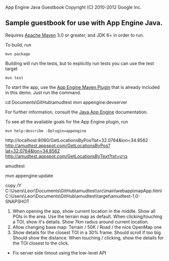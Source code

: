 App Engine Java Guestbook
Copyright (C) 2010-2012 Google Inc.

## Sample guestbook for use with App Engine Java.

Requires [Apache Maven](http://maven.apache.org) 3.0 or greater, and JDK 6+ in order to run.

To build, run

    mvn package

Building will run the tests, but to explicitly run tests you can use the test target

    mvn test

To start the app, use the [App Engine Maven Plugin](http://code.google.com/p/appengine-maven-plugin/) that is already included in this demo.  Just run the command.

cd Documents\GitHub\amudtest
mvn appengine:devserver

For further information, consult the [Java App Engine](https://developers.google.com/appengine/docs/java/overview) documentation.

To see all the available goals for the App Engine plugin, run

    mvn help:describe -Dplugin=appengine
    
http://localhost:8080/GetLocationsByPos?lat=32.0764&lon=34.8562
http://amudtest.appspot.com/GetLocationsByPos?lat=32.0764&lon=34.8562
http://amudtest.appspot.com/GetLocationsByText?txt=ברט

amudtest 

mvn appengine:update

copy /Y C:\Users\Leor\Documents\GitHub\amudtest\src\main\webapp\mapApp.html C:\Users\Leor\Documents\GitHub\amudtest\target\amudtest-1.0-SNAPSHOT

1. When opening the app, show current location in the middle. Show all POIs in the area. Use the terrain map as default. When clicking/touching a TOI, show it's details. Show 7km radius around current location.
2. Allow changing base map: Terrain / 50K / Road / the nice OpenMap one
3. Show details for the closest TOI in a 30% frame. Should scroll if too big. Should show the distance. When touching / clicking, show the details for the TOI closest to the click.


- Fix server side timout using the low-level API

 
